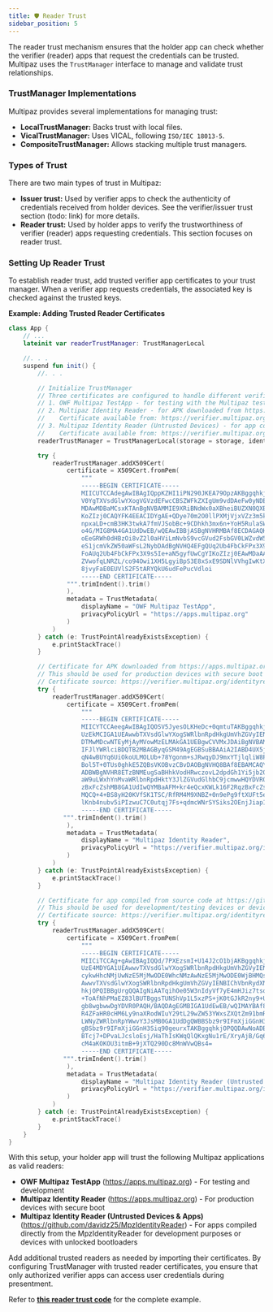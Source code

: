 ```yaml
---
title: 🛡️ Reader Trust
sidebar_position: 5
---
```


The reader trust mechanism ensures that the holder app can check whether the verifier (reader) apps that request the credentials can be trusted. Multipaz uses the `TrustManager` interface to manage and validate trust relationships.

### TrustManager Implementations

Multipaz provides several implementations for managing trust:

* **LocalTrustManager:** Backs trust with local files.
* **VicalTrustManager:** Uses VICAL, following `ISO/IEC 18013-5`.
* **CompositeTrustManager:** Allows stacking multiple trust managers.

### Types of Trust

There are two main types of trust in Multipaz:

* **Issuer trust:** Used by verifier apps to check the authenticity of credentials received from holder devices. See the verifier/issuer trust section (todo: link) for more details.
* **Reader trust:** Used by holder apps to verify the trustworthiness of verifier (reader) apps requesting credentials. This section focuses on reader trust.

### Setting Up Reader Trust

To establish reader trust, add trusted verifier app certificates to your trust manager. When a verifier app requests credentials, the associated key is checked against the trusted keys.

**Example: Adding Trusted Reader Certificates**

```kotlin
class App {
    // ...
    lateinit var readerTrustManager: TrustManagerLocal

    //. . .
    suspend fun init() {
        //. . .

        // Initialize TrustManager
        // Three certificates are configured to handle different verification scenarios:
        // 1. OWF Multipaz TestApp - for testing with the Multipaz test application
        // 2. Multipaz Identity Reader - for APK downloaded from https://apps.multipaz.org/ (production devices with secure boot)
        //    Certificate available from: https://verifier.multipaz.org/identityreaderbackend/readerRootCert
        // 3. Multipaz Identity Reader (Untrusted Devices) - for app compiled from source code at https://github.com/davidz25/MpzIdentityReader
        //    Certificate available from: https://verifier.multipaz.org/identityreaderbackend/readerRootCertUntrustedDevices
        readerTrustManager = TrustManagerLocal(storage = storage, identifier = "reader")

        try {
            readerTrustManager.addX509Cert(
                certificate = X509Cert.fromPem(
                    """
                    -----BEGIN CERTIFICATE-----
                    MIICUTCCAdegAwIBAgIQppKZHI1iPN290JKEA79OpzAKBggqhkjOPQQDAzArMSkwJwYDVQQDDCBP
                    V0YgTXVsdGlwYXogVGVzdEFwcCBSZWFkZXIgUm9vdDAeFw0yNDEyMDEwMDAwMDBaFw0zNDEyMDEw
                    MDAwMDBaMCsxKTAnBgNVBAMMIE9XRiBNdWx0aXBheiBUZXN0QXBwIFJlYWRlciBSb290MHYwEAYH
                    KoZIzj0CAQYFK4EEACIDYgAE+QDye70m2O0llPXMjVjxVZz3m5k6agT+wih+L79b7jyqUl99sbeU
                    npxaLD+cmB3HK3twkA7fmVJSobBc+9CDhkh3mx6n+YoH5RulaSWThWBfMyRjsfVODkosHLCDnbPV
                    o4G/MIG8MA4GA1UdDwEB/wQEAwIBBjASBgNVHRMBAf8ECDAGAQH/AgEAMFYGA1UdHwRPME0wS6BJ
                    oEeGRWh0dHBzOi8vZ2l0aHViLmNvbS9vcGVud2FsbGV0LWZvdW5kYXRpb24tbGFicy9pZGVudGl0
                    eS1jcmVkZW50aWFsL2NybDAdBgNVHQ4EFgQUq2Ub4FbCkFPx3X9s5Ie+aN5gyfUwHwYDVR0jBBgw
                    FoAUq2Ub4FbCkFPx3X9s5Ie+aN5gyfUwCgYIKoZIzj0EAwMDaAAwZQIxANN9WUvI1xtZQmAKS4/D
                    ZVwofqLNRZL/co94Owi1XH5LgyiBpS3E8xSxE9SDNlVVhgIwKtXNBEBHNA7FKeAxKAzu4+MUf4gz
                    8jvyFaE0EUVlS2F5tARYQkU6udFePucVdloi
                    -----END CERTIFICATE-----
                """.trimIndent().trim()
                ),
                metadata = TrustMetadata(
                    displayName = "OWF Multipaz TestApp",
                    privacyPolicyUrl = "https://apps.multipaz.org"
                )
            )
        } catch (e: TrustPointAlreadyExistsException) {
            e.printStackTrace()
        }

        // Certificate for APK downloaded from https://apps.multipaz.org/
        // This should be used for production devices with secure boot (GREEN state)
        // Certificate source: https://verifier.multipaz.org/identityreaderbackend/readerRootCert
        try {
            readerTrustManager.addX509Cert(
                certificate = X509Cert.fromPem(
                    """
                    -----BEGIN CERTIFICATE-----
                    MIICYTCCAeegAwIBAgIQOSV5JyesOLKHeDc+0qmtuTAKBggqhkjOPQQDAzAzMQswCQYDVQQGDAJV
                    UzEkMCIGA1UEAwwbTXVsdGlwYXogSWRlbnRpdHkgUmVhZGVyIENBMB4XDTI1MDcwNTEyMjAyMVoX
                    DTMwMDcwNTEyMjAyMVowMzELMAkGA1UEBgwCVVMxJDAiBgNVBAMMG011bHRpcGF6IElkZW50aXR5
                    IFJlYWRlciBDQTB2MBAGByqGSM49AgEGBSuBBAAiA2IABD4UX5jabDLuRojEp9rsZkAEbP8Icuj3
                    qN4wBUYq6UiOkoULMOLUb+78Ygonm+sJRwqyDJ9mxYTjlqliW8PpDfulQZejZo2QGqpB9JPInkrC
                    Bol5T+0TUs0ghkE5ZQBsVKOBvzCBvDAOBgNVHQ8BAf8EBAMCAQYwEgYDVR0TAQH/BAgwBgEB/wIB
                    ADBWBgNVHR8ETzBNMEugSaBHhkVodHRwczovL2dpdGh1Yi5jb20vb3BlbndhbGxldC1mb3VuZGF0
                    aW9uLWxhYnMvaWRlbnRpdHktY3JlZGVudGlhbC9jcmwwHQYDVR0OBBYEFM+kr4eQcxKWLk16F2Rq
                    zBxFcZshMB8GA1UdIwQYMBaAFM+kr4eQcxKWLk16F2RqzBxFcZshMAoGCCqGSM49BAMDA2gAMGUC
                    MQCQ+4+BS8yH20KVfSK1TSC/RfRM4M9XNBZ+0n9ePg9ftXUFt5e4lBddK9mL8WznJuoCMFuk8ey4
                    lKnb4nubv5iPIzwuC7C0utqj7Fs+qdmcWNrSYSiks2OEnjJiap1cPOPk2g==
                    -----END CERTIFICATE-----
               """.trimIndent().trim()
                ),
                metadata = TrustMetadata(
                    displayName = "Multipaz Identity Reader",
                    privacyPolicyUrl = "https://verifier.multipaz.org/identityreaderbackend/"
                )
            )
        } catch (e: TrustPointAlreadyExistsException) {
            e.printStackTrace()
        }

        // Certificate for app compiled from source code at https://github.com/davidz25/MpzIdentityReader
        // This should be used for development/testing devices or devices with unlocked bootloaders
        // Certificate source: https://verifier.multipaz.org/identityreaderbackend/readerRootCertUntrustedDevices
        try {
            readerTrustManager.addX509Cert(
                certificate = X509Cert.fromPem(
                    """
                    -----BEGIN CERTIFICATE-----
                    MIICiTCCAg+gAwIBAgIQQd/7PXEzsmI+U14J2cO1bjAKBggqhkjOPQQDAzBHMQswCQYDVQQGDAJV
                    UzE4MDYGA1UEAwwvTXVsdGlwYXogSWRlbnRpdHkgUmVhZGVyIENBIChVbnRydXN0ZWQgRGV2aWNl
                    cykwHhcNMjUwNzE5MjMwODE0WhcNMzAwNzE5MjMwODE0WjBHMQswCQYDVQQGDAJVUzE4MDYGA1UE
                    AwwvTXVsdGlwYXogSWRlbnRpdHkgUmVhZGVyIENBIChVbnRydXN0ZWQgRGV2aWNlcykwdjAQBgcq
                    hkjOPQIBBgUrgQQAIgNiAATqihOe05W3nIdyVf7yE4mHJiz7tsofcmiNTonwYsPKBbJwRTHa7AME
                    +ToAfNhPMaEZ83lBUTBggsTUNShVp1L5xzPS+jK0tGJkR2ny9+UygPGtUZxEOulGK5I8ZId+35Gj
                    gb8wgbwwDgYDVR0PAQH/BAQDAgEGMBIGA1UdEwEB/wQIMAYBAf8CAQAwVgYDVR0fBE8wTTBLoEmg
                    R4ZFaHR0cHM6Ly9naXRodWIuY29tL29wZW53YWxsZXQtZm91bmRhdGlvbi1sYWJzL2lkZW50aXR5
                    LWNyZWRlbnRpYWwvY3JsMB0GA1UdDgQWBBSbz9r9IFmXjiGGnH3Siq90geurxTAfBgNVHSMEGDAW
                    gBSbz9r9IFmXjiGGnH3Siq90geurxTAKBggqhkjOPQQDAwNoADBlAjEAomqjfJe2k162S5Way3sE
                    BTcj7+DPvaLJcsloEsj/HaThIsKWqQlQKxgNu1rE/XryAjB/Gq6UErgWKlspp+KpzuAAWaKk+bMj
                    cM4aKOKOU3itmB+9jXTQ290Dc8MnWVwQBs4=
                    -----END CERTIFICATE-----
               """.trimIndent().trim()
                ),
                metadata = TrustMetadata(
                    displayName = "Multipaz Identity Reader (Untrusted Devices)",
                    privacyPolicyUrl = "https://verifier.multipaz.org/identityreaderbackend/"
                )
            )
        } catch (e: TrustPointAlreadyExistsException) {
            e.printStackTrace()
        }
    }
}
```

With this setup, your holder app will trust the following Multipaz applications as valid readers:
- **OWF Multipaz TestApp** (https://apps.multipaz.org) - For testing and development
- **Multipaz Identity Reader** (https://apps.multipaz.org) - For production devices with secure boot
- **Multipaz Identity Reader (Untrusted Devices & Apps)** (https://github.com/davidz25/MpzIdentityReader) - For apps compiled directly from the MpzIdentityReader for development purposes or devices with unlocked bootloaders

Add additional trusted readers as needed by importing their certificates.
By configuring TrustManager with trusted reader certificates, you ensure that only authorized verifier apps can access user credentials during presentment.

Refer to **[this reader trust code](https://github.com/openwallet-foundation/multipaz-samples/blob/9708cb36f44040ff51b5e0b3b7922175e47462d2/MultipazGettingStartedSample/composeApp/src/commonMain/kotlin/org/multipaz/getstarted/App.kt#L188-L286)** for the complete example.
